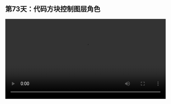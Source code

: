 ## 第73天：代码方块控制图层角色

<video width="100%" controls controlslist="nodownload nofullscreen noremoteplayback" disablePictureInPicture>
  <source src="https://api.keepwork.com/ts-storage/siteFiles/15339/raw#1598378547798session73.webm" type="video/webm">
  <source src="https://api.keepwork.com/ts-storage/siteFiles/15340/raw#1598378553411session73_small.mp4" type="video/mp4" />
   
  你的浏览器不支持播放
</video>

### 字幕

这是我刚刚制作的电影方块，它有两个图层角色。
第一个角色是Hello World文字。
第二个角色是一张图片。
我们在电影方块的旁边添加一个代码方块。
代码方块默认控制了电影方块中的第一个角色，Hello World。
我们可以添加一个**事件**，**当演员被点击时**。
再来到**数据**项下，
找到**设置角色的名字**，我们把它改为**设置角色的电影角色**。
把它拖过来。
我们把第二个参数改为2，也就是将当前角色设置为电影方块中的第二个角色：图片。
我们可以在**控制**项下，
添加**永远重复**。
让这个角色不停地旋转。
每次旋转1度。
点击运行。
此时我们点击Hello World。
可以看到它变成了图片，也就是电影方块中的第二个角色。
用这种方法，我们可以给3D世界添加立体的可交互的用户界面。

### 动手练习